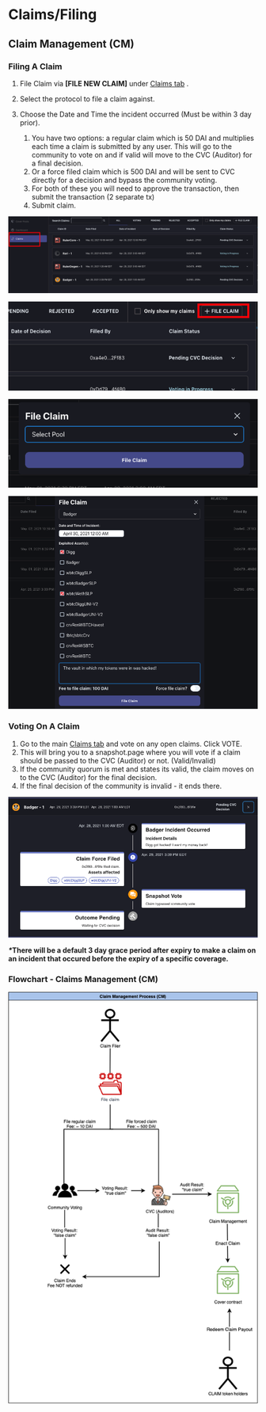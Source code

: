 # Claims/Filing

## **Claim Management \(CM\)**

### Filing A Claim

1. File Claim via **\[FILE NEW CLAIM\]** under [Claims tab](https://app.coverprotocol.com/app/claim) .
2. Select the protocol to file a claim against.
3. Choose the Date and Time the incident occurred \(Must be within 3 day prior\).

   1. You have two options: a regular claim which is 50 DAI and multiplies each time a claim is submitted by any user. This will go to the community to vote on and if valid will move to the CVC \(Auditor\) for a final decision.
   2. Or a force filed claim which is 500 DAI and will be sent to CVC directly for a decision and bypass the community voting.
   3. For both of these you will need to approve the transaction, then submit the transaction \(2 separate tx\)
   4. Submit claim.

![Step 1](../.gitbook/assets/screen-shot-2021-05-03-at-7.35.36-pm.png)

![Step 2](../.gitbook/assets/screen-shot-2021-05-03-at-7.36.34-pm.png)

![Step 3](../.gitbook/assets/screen-shot-2021-05-03-at-7.37.34-pm.png)

![Step 4](../.gitbook/assets/screen-shot-2021-05-03-at-7.38.46-pm.png)

### Voting On A Claim

1. Go to the main [Claims tab](https://app.coverprotocol.com/app/claim) and vote on any open claims. Click VOTE.
2. This will bring you to a snapshot.page where you will vote if a claim should be passed to the CVC \(Auditor\) or not. \(Valid/Invalid\)
3. If the community quorum is met and states its valid, the claim moves on to the CVC \(Auditor\) for the final decision.
4. If the final decision of the community is invalid - it ends there.

![](../.gitbook/assets/screen-shot-2021-05-03-at-7.45.16-pm.png)

_**\***_**There will be a default 3 day grace period after expiry to make a claim on an incident that occured before the expiry of a specific coverage.**

###                                        Flowchart - Claims Management \(CM\)

![](../.gitbook/assets/6.png)

